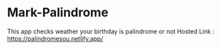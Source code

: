# Mark-Palindrome
 This app checks weather your birthday is palindrome or not 
Hosted Link : https://palindromesou.netlify.app/

